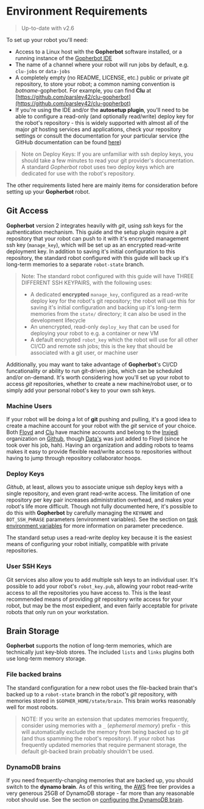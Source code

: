 # Environment Requirements

> Up-to-date with v2.6

To set up your robot you'll need:
* Access to a Linux host with the **Gopherbot** software installed, or a running instance of the [Gopherbot IDE](/botdev/IDE.html)
* The name of a channel where your robot will run jobs by default, e.g. `clu-jobs` or `data-jobs`
* A completely empty (no README, LICENSE, etc.) public or private *git* repository, to store your robot; a common naming convention is *botname*-gopherbot. For example, you can find **Clu** at [https://github.com/parsley42/clu-gopherbot](https://github.com/parsley42/clu-gopherbot)
* If you're using the IDE and/or the **autosetup plugin**, you'll need to be able to configure a read-only (and optionally read/write) deploy key for the robot's repository - this is widely supported with almost all of the major *git* hosting services and applications, check your repository settings or consult the documentation for your particular service (the GitHub documentation can be found [here](https://docs.github.com/en/free-pro-team@latest/developers/overview/managing-deploy-keys#deploy-keys))

> Note on Deploy Keys: If you are unfamiliar with ssh deploy keys, you should take a few minutes to read your git provider's documentation. A standard *Gopherbot* robot uses two deploy keys which are dedicated for use with the robot's repository.

The other requirements listed here are mainly items for consideration before setting up your **Gopherbot** robot.

## Git Access
**Gopherbot** version 2 integrates heavily with *git*, using *ssh* keys for the authentication mechanism. This guide and the setup plugin require a *git* repository that your robot can push to it with it's encrypted management ssh key (`manage_key`), which will be set up as an encrypted read-write deployment key. In addition to saving it's initial configuration to this repository, the standard robot configured with this guide will back up it's long-term memories to a separate `robot-state` branch.

> Note: The standard robot configured with this guide will have THREE DIFFERENT SSH KEYPAIRS, with the following uses:
> * A dedicated **encrypted** `manage_key`, configured as a read-write deploy key for the robot's git repository; the robot will use this for saving it's initial configuration and backing up it's long-term memories from the `state/` directory; it can also be used in the development lifecycle
> * An unencrypted, read-only `deploy_key` that can be used for deploying your robot to e.g. a container or new VM
> * A default encrypted `robot_key` which the robot will use for all other CI/CD and remote ssh jobs; this is the key that should be associated with a git user, or machine user

Additionally, you may want to take advantage of **Gopherbot**'s CI/CD funcationality or ability to run git-driven jobs, which can be scheduled and/or on-demand. It's worth considering how you'll set up your robot to access *git* repositories, whether to create a new machine/robot user, or to simply add your personal robot's key to your own ssh keys.

### Machine Users
If your robot will be doing a lot of **git** pushing and pulling, it's a good idea to create a machine account for your robot with the *git* service of your choice. Both [Floyd](https://github.com/floyd42) and [Clu](https://github.com/clu49) have machine accounts and belong to the [lnxjedi](https://github.com/lnxjedi) organization on [Github](https://github.com), though [Data's](https://github.com/parsley42/data-gopherbot) was just added to Floyd (since he took over his job, hah). Having an organization and adding robots to teams makes it easy to provide flexible read/write access to repositories without having to jump through repository collaborator hoops.

### Deploy Keys
*Github*, at least, allows you to associate unique ssh deploy keys with a single repository, and even grant read-write access. The limitation of one repository per key pair increases administration overhead, and makes your robot's life more difficult. Though not fully documented here, it's possible to do this with **Gopherbot** by carefully managing the `KEYNAME` and `BOT_SSH_PHRASE` parameters (environment variables). See the section on [task environment variables](../pipelines/TaskEnvironment.md) for more information on parameter precedence.

The standard setup uses a read-write deploy key because it is the easiest means of configuring your robot initially, compatible with private repositories.

### User SSH Keys
Git services also allow you to add multiple ssh keys to an individual user. It's possible to add your robot's `robot_key.pub`, allowing your robot read-write access to all the repositories you have access to. This is the least recommended means of providing *git* repository write access for your robot, but may be the most expedient, and even fairly acceptable for private robots that only run on your workstation.

## Brain Storage
**Gopherbot** supports the notion of long-term memories, which are technically just key-blob stores. The included `lists` and `links` plugins both use long-term memory storage.

### File backed brains
The standard configuration for a new robot uses the file-backed brain that's backed up to a `robot-state` branch in the robot's *git* repository, with memories stored in `$GOPHER_HOME/state/brain`. This brain works reasonably well for most robots.
> NOTE: If you write an extension that updates memories frequently, consider using memories with a `_` (*ephemeral memory*) prefix - this will automatically exclude the memory from being backed up to *git* (and thus spamming the robot's repository). If your robot has frequently updated memories that require permanent storage, the default git-backed brain probably shouldn't be used.

### DynamoDB brains
If you need frequently-changing memories that are backed up, you should switch to the **dynamo brain**. As of this writing, the [AWS](https://aws.amazon.com/) free tier provides a very generous 25GB of DynamoDB storage - far more than any reasonable robot should use. See the section on [configuring the DynamoDB brain](TODO).
